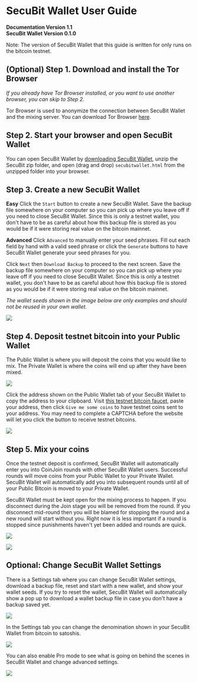 # SecuBit Wallet User Guide

**Documentation Version 1.1**  
**SecuBit Wallet Version 0.1.0**  

Note: The version of SecuBit Wallet that this guide is written for only runs on the bitcoin testnet.

## (Optional) Step 1. Download and install the Tor Browser

_If you already have Tor Browser installed, or you want to use another browser, you can skip to Step 2._

Tor Browser is used to anonymize the connection between SecuBit Wallet and the mixing server. You can download Tor Browser [here](https://www.torproject.org/download/download-easy.html).

## Step 2. Start your browser and open SecuBit Wallet

You can open SecuBit Wallet by [downloading SecuBit Wallet](https://github.com/acashmkj/SecuBit/archive/master.zip), unzip the SecuBit zip folder, and open (drag and drop) `secubitwallet.html` from the unzipped folder into your browser.

## Step 3. Create a new SecuBit Wallet

**Easy**
Click the `Start` button to create a new SecuBit Wallet. Save the backup file somewhere on your computer so you can pick up where you leave off if you need to close SecuBit Wallet. Since this is only a testnet wallet, you don't have to be as careful about how this backup file is stored as you would be if it were storing real value on the bitcoin mainnet.

**Advanced**
Click `Advanced` to manually enter your seed phrases. Fill out each field by hand with a valid seed phrase or click the `Generate` buttons to have SecuBit Wallet generate your seed phrases for you.

Click `Next` then `Download Backup` to proceed to the next screen. Save the backup file somewhere on your computer so you can pick up where you leave off if you need to close SecuBit Wallet. Since this is only a testnet wallet, you don't have to be as careful about how this backup file is stored as you would be if it were storing real value on the bitcoin mainnet.

_The wallet seeds shown in the image below are only examples and should not be reused in your own wallet._

![](2_secubitseed.png)

## Step 4. Deposit testnet bitcoin into your Public Wallet

The Public Wallet is where you will deposit the coins that you would like to mix. The Private Wallet is where the coins will end up after they have been mixed.

![](3_secubitempty.png)

Click the address shown on the Public Wallet tab of your SecuBit Wallet to copy the address to your clipboard. Visit [this testnet bitcoin faucet](https://testnet.manu.backend.hamburg/faucet), paste your address, then click `Give me some coins` to have testnet coins sent to your address. You may need to complete a CAPTCHA before the website will let you click the button to receive testnet bitcoins.

![](11_secubittest.png)

## Step 5. Mix your coins

Once the testnet deposit is confirmed, SecuBit Wallet will automatically enter you into CoinJoin rounds with other SecuBit Wallet users. Successful rounds will move coins from your Public Wallet to your Private Wallet. SecuBit Wallet will automatically add you into subsequent rounds until all of your Public Bitcoin is moved to your Private Wallet.

SecuBit Wallet must be kept open for the mixing process to happen. If you disconnect during the Join stage you will be removed from the round. If you disconnect mid-round then you will be blamed for stopping the round and a new round will start without you. Right now it is less important if a round is stopped since punishments haven't yet been added and rounds are quick.

![](6_secubitround.png)

![](7_secubitprivate.png)

## Optional: Change SecuBit Wallet Settings

There is a Settings tab where you can change SecuBit Wallet settings, download a backup file, reset and start with a new wallet, and show your wallet seeds. If you try to reset the wallet, SecuBit Wallet will automatically show a pop up to download a wallet backup file in case you don't have a backup saved yet.

![](8_secubitsettingseasy.png)

In the Settings tab you can change the denomination shown in your SecuBit Wallet from bitcoin to satoshis.

![](10_secubitsats.png)

You can also enable Pro mode to see what is going on behind the scenes in SecuBit Wallet and change advanced settings.

![](9_secubitprojoin.png)


